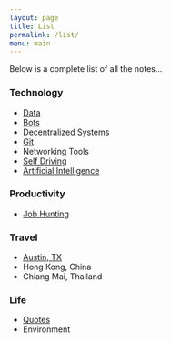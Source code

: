 ```yaml
---
layout: page
title: List
permalink: /list/
menu: main
---
```


Below is a complete list of all the notes...

### Technology

- [Data](/data)
- [Bots](/bots)
- [Decentralized Systems](/decentralized)
- [Git](/git)
- Networking Tools
- [Self Driving](/selfdriving)
- [Artificial Intelligence](/ai)

### Productivity

- [Job Hunting](/jobs)

### Travel

- [Austin, TX](/austin)
- Hong Kong, China
- Chiang Mai, Thailand

### Life

- [Quotes](/quotes)
- Environment